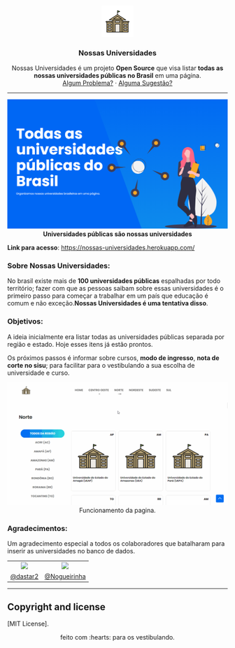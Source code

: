 <p align="center">
  <a src="#">
    <img src="repo-config/logo.png" alt="Alecrim Social" width=72 height=72>
  </a>
</p>
  
  <h3 align="center">Nossas Universidades</h3>
  <p align="center">
    Nossas Universidades é um projeto <b>Open Source</b> que visa listar <b>todas as nossas universidades públicas no Brasil</b> em uma página.
    <br>
    <a href="https://reponame/issues/new?template=bug.md">Algum Problema?</a>
    ·
    <a href="https://reponame/issues/new?template=feature.md&labels=feature">Alguma Sugestão?</a>
  </p>
</p>

---
<p align="center"> 
  <img src="repo-config/home.png" alt="imagem do ">
 <strong>Universidades públicas são nossas universidades</strong>
</p>
<p>
  
**Link para acesso**: https://nossas-universidades.herokuapp.com/


### Sobre Nossas Universidades:
<p>
No brasil existe mais de <b>100 universidades públicas</b> espalhadas por todo território; fazer com que as pessoas saibam sobre essas universidades é o primeiro passo para começar a trabalhar em um país que educação é comum e não exceção.<b>Nossas Universidades é uma tentativa disso</b>.
</p>

### Objetivos:
<p>
A ideia inicialmente era listar todas as universidades públicas separada por região e estado. Hoje esses itens já estão prontos. 

Os próximos passos é informar sobre cursos, **modo de ingresso**, **nota de corte no sisu**; para facilitar para o vestibulando a sua escolha de universidade e curso.

</p>


</p>

<p align="center"> </p>

<p align="center"> 
  <img src="repo-config/home-gif.gif" alt="gif funcionamento">
  Funcionamento da pagina.
</p>



### Agradecimentos:


Um agradecimento especial a todos os colaboradores que batalharam para inserir as universidades no banco de dados.


<div align=center>

<table style="width:100%">
  <tr align=center>
    <td>
      <a href="https://github.com/dastar2">
        <img width="50" src="https://avatars0.githubusercontent.com/u/50381684?s=460&u=fbe909b12b8d5ec4eda0f4072baa2238b75ac8bd&v=4">
      </a>
    </td>
    <td>
      <a href="https://github.com/Nogueirinha">
        <img width="50" src="https://avatars1.githubusercontent.com/u/42484441?s=400&v=4">
      </a>
    </td>
  </tr>
  <tr align=center>
    <td>
      <a href="https://github.com/dastar2">@dastar2</a>
    </td>
    <td>
      <a href="https://github.com/Nogueirinha">@Nogueirinha</a>
    </td>
    
  </tr>
</table>

</div>


---



## Copyright and license

[MIT License].

<p align="center"> 
  feito com :hearts: para os vestibulando.
</p>
